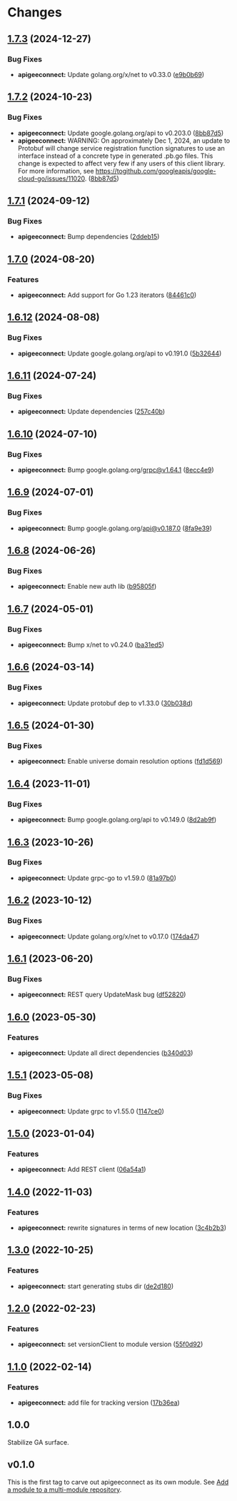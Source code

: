 # Changes

## [1.7.3](https://github.com/googleapis/google-cloud-go/compare/apigeeconnect/v1.7.2...apigeeconnect/v1.7.3) (2024-12-27)


### Bug Fixes

* **apigeeconnect:** Update golang.org/x/net to v0.33.0 ([e9b0b69](https://github.com/googleapis/google-cloud-go/commit/e9b0b69644ea5b276cacff0a707e8a5e87efafc9))

## [1.7.2](https://github.com/googleapis/google-cloud-go/compare/apigeeconnect/v1.7.1...apigeeconnect/v1.7.2) (2024-10-23)


### Bug Fixes

* **apigeeconnect:** Update google.golang.org/api to v0.203.0 ([8bb87d5](https://github.com/googleapis/google-cloud-go/commit/8bb87d56af1cba736e0fe243979723e747e5e11e))
* **apigeeconnect:** WARNING: On approximately Dec 1, 2024, an update to Protobuf will change service registration function signatures to use an interface instead of a concrete type in generated .pb.go files. This change is expected to affect very few if any users of this client library. For more information, see https://togithub.com/googleapis/google-cloud-go/issues/11020. ([8bb87d5](https://github.com/googleapis/google-cloud-go/commit/8bb87d56af1cba736e0fe243979723e747e5e11e))

## [1.7.1](https://github.com/googleapis/google-cloud-go/compare/apigeeconnect/v1.7.0...apigeeconnect/v1.7.1) (2024-09-12)


### Bug Fixes

* **apigeeconnect:** Bump dependencies ([2ddeb15](https://github.com/googleapis/google-cloud-go/commit/2ddeb1544a53188a7592046b98913982f1b0cf04))

## [1.7.0](https://github.com/googleapis/google-cloud-go/compare/apigeeconnect/v1.6.12...apigeeconnect/v1.7.0) (2024-08-20)


### Features

* **apigeeconnect:** Add support for Go 1.23 iterators ([84461c0](https://github.com/googleapis/google-cloud-go/commit/84461c0ba464ec2f951987ba60030e37c8a8fc18))

## [1.6.12](https://github.com/googleapis/google-cloud-go/compare/apigeeconnect/v1.6.11...apigeeconnect/v1.6.12) (2024-08-08)


### Bug Fixes

* **apigeeconnect:** Update google.golang.org/api to v0.191.0 ([5b32644](https://github.com/googleapis/google-cloud-go/commit/5b32644eb82eb6bd6021f80b4fad471c60fb9d73))

## [1.6.11](https://github.com/googleapis/google-cloud-go/compare/apigeeconnect/v1.6.10...apigeeconnect/v1.6.11) (2024-07-24)


### Bug Fixes

* **apigeeconnect:** Update dependencies ([257c40b](https://github.com/googleapis/google-cloud-go/commit/257c40bd6d7e59730017cf32bda8823d7a232758))

## [1.6.10](https://github.com/googleapis/google-cloud-go/compare/apigeeconnect/v1.6.9...apigeeconnect/v1.6.10) (2024-07-10)


### Bug Fixes

* **apigeeconnect:** Bump google.golang.org/grpc@v1.64.1 ([8ecc4e9](https://github.com/googleapis/google-cloud-go/commit/8ecc4e9622e5bbe9b90384d5848ab816027226c5))

## [1.6.9](https://github.com/googleapis/google-cloud-go/compare/apigeeconnect/v1.6.8...apigeeconnect/v1.6.9) (2024-07-01)


### Bug Fixes

* **apigeeconnect:** Bump google.golang.org/api@v0.187.0 ([8fa9e39](https://github.com/googleapis/google-cloud-go/commit/8fa9e398e512fd8533fd49060371e61b5725a85b))

## [1.6.8](https://github.com/googleapis/google-cloud-go/compare/apigeeconnect/v1.6.7...apigeeconnect/v1.6.8) (2024-06-26)


### Bug Fixes

* **apigeeconnect:** Enable new auth lib ([b95805f](https://github.com/googleapis/google-cloud-go/commit/b95805f4c87d3e8d10ea23bd7a2d68d7a4157568))

## [1.6.7](https://github.com/googleapis/google-cloud-go/compare/apigeeconnect/v1.6.6...apigeeconnect/v1.6.7) (2024-05-01)


### Bug Fixes

* **apigeeconnect:** Bump x/net to v0.24.0 ([ba31ed5](https://github.com/googleapis/google-cloud-go/commit/ba31ed5fda2c9664f2e1cf972469295e63deb5b4))

## [1.6.6](https://github.com/googleapis/google-cloud-go/compare/apigeeconnect/v1.6.5...apigeeconnect/v1.6.6) (2024-03-14)


### Bug Fixes

* **apigeeconnect:** Update protobuf dep to v1.33.0 ([30b038d](https://github.com/googleapis/google-cloud-go/commit/30b038d8cac0b8cd5dd4761c87f3f298760dd33a))

## [1.6.5](https://github.com/googleapis/google-cloud-go/compare/apigeeconnect/v1.6.4...apigeeconnect/v1.6.5) (2024-01-30)


### Bug Fixes

* **apigeeconnect:** Enable universe domain resolution options ([fd1d569](https://github.com/googleapis/google-cloud-go/commit/fd1d56930fa8a747be35a224611f4797b8aeb698))

## [1.6.4](https://github.com/googleapis/google-cloud-go/compare/apigeeconnect/v1.6.3...apigeeconnect/v1.6.4) (2023-11-01)


### Bug Fixes

* **apigeeconnect:** Bump google.golang.org/api to v0.149.0 ([8d2ab9f](https://github.com/googleapis/google-cloud-go/commit/8d2ab9f320a86c1c0fab90513fc05861561d0880))

## [1.6.3](https://github.com/googleapis/google-cloud-go/compare/apigeeconnect/v1.6.2...apigeeconnect/v1.6.3) (2023-10-26)


### Bug Fixes

* **apigeeconnect:** Update grpc-go to v1.59.0 ([81a97b0](https://github.com/googleapis/google-cloud-go/commit/81a97b06cb28b25432e4ece595c55a9857e960b7))

## [1.6.2](https://github.com/googleapis/google-cloud-go/compare/apigeeconnect/v1.6.1...apigeeconnect/v1.6.2) (2023-10-12)


### Bug Fixes

* **apigeeconnect:** Update golang.org/x/net to v0.17.0 ([174da47](https://github.com/googleapis/google-cloud-go/commit/174da47254fefb12921bbfc65b7829a453af6f5d))

## [1.6.1](https://github.com/googleapis/google-cloud-go/compare/apigeeconnect-v1.6.0...apigeeconnect/v1.6.1) (2023-06-20)


### Bug Fixes

* **apigeeconnect:** REST query UpdateMask bug ([df52820](https://github.com/googleapis/google-cloud-go/commit/df52820b0e7721954809a8aa8700b93c5662dc9b))

## [1.6.0](https://github.com/googleapis/google-cloud-go/compare/apigeeconnect/v1.5.1...apigeeconnect/v1.6.0) (2023-05-30)


### Features

* **apigeeconnect:** Update all direct dependencies ([b340d03](https://github.com/googleapis/google-cloud-go/commit/b340d030f2b52a4ce48846ce63984b28583abde6))

## [1.5.1](https://github.com/googleapis/google-cloud-go/compare/apigeeconnect/v1.5.0...apigeeconnect/v1.5.1) (2023-05-08)


### Bug Fixes

* **apigeeconnect:** Update grpc to v1.55.0 ([1147ce0](https://github.com/googleapis/google-cloud-go/commit/1147ce02a990276ca4f8ab7a1ab65c14da4450ef))

## [1.5.0](https://github.com/googleapis/google-cloud-go/compare/apigeeconnect/v1.4.0...apigeeconnect/v1.5.0) (2023-01-04)


### Features

* **apigeeconnect:** Add REST client ([06a54a1](https://github.com/googleapis/google-cloud-go/commit/06a54a16a5866cce966547c51e203b9e09a25bc0))

## [1.4.0](https://github.com/googleapis/google-cloud-go/compare/apigeeconnect/v1.3.0...apigeeconnect/v1.4.0) (2022-11-03)


### Features

* **apigeeconnect:** rewrite signatures in terms of new location ([3c4b2b3](https://github.com/googleapis/google-cloud-go/commit/3c4b2b34565795537aac1661e6af2442437e34ad))

## [1.3.0](https://github.com/googleapis/google-cloud-go/compare/apigeeconnect/v1.2.0...apigeeconnect/v1.3.0) (2022-10-25)


### Features

* **apigeeconnect:** start generating stubs dir ([de2d180](https://github.com/googleapis/google-cloud-go/commit/de2d18066dc613b72f6f8db93ca60146dabcfdcc))

## [1.2.0](https://github.com/googleapis/google-cloud-go/compare/apigeeconnect/v1.1.0...apigeeconnect/v1.2.0) (2022-02-23)


### Features

* **apigeeconnect:** set versionClient to module version ([55f0d92](https://github.com/googleapis/google-cloud-go/commit/55f0d92bf112f14b024b4ab0076c9875a17423c9))

## [1.1.0](https://github.com/googleapis/google-cloud-go/compare/apigeeconnect/v1.0.0...apigeeconnect/v1.1.0) (2022-02-14)


### Features

* **apigeeconnect:** add file for tracking version ([17b36ea](https://github.com/googleapis/google-cloud-go/commit/17b36ead42a96b1a01105122074e65164357519e))

## 1.0.0

Stabilize GA surface.

## v0.1.0

This is the first tag to carve out apigeeconnect as its own module. See
[Add a module to a multi-module repository](https://github.com/golang/go/wiki/Modules#is-it-possible-to-add-a-module-to-a-multi-module-repository).
